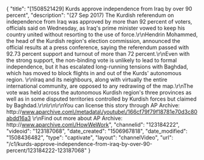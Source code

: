 {
    "title": "[1508521429] Kurds approve independence from Iraq by over 90 percent",
    "description": "(27 Sep 2017) The Kurdish referendum on independence from Iraq was approved by more than 92 percent of voters, officials said on Wednesday, as Iraq's prime minister vowed to keep his country united without resorting to the use of force.\r\nHendrin Mohammed, the head of the Kurdish region's election commission, announced the official results at a press conference, saying the referendum passed with 92.73 percent support and turnout of more than 72 percent.\r\nEven with the strong support, the non-binding vote is unlikely to lead to formal independence, but it has escalated long-running tensions with Baghdad, which has moved to block flights in and out of the Kurds' autonomous region. \r\nIraq and its neighbours, along with virtually the entire international community, are opposed to any redrawing of the map.\r\nThe vote was held across the autonomous Kurdish region's three provinces as well as in some disputed territories controlled by Kurdish forces but claimed by Baghdad.\r\n\r\n\r\nYou can license this story through AP Archive: http:\/\/www.aparchive.com\/metadata\/youtube\/166cf79f79f18781e70d3c80abdd16a3 \r\nFind out more about AP Archive: http:\/\/www.aparchive.com\/HowWeWork",
    "channelid": "123184222",
    "videoid": "123187068",
    "date_created": "1506967818",
    "date_modified": "1508436482",
    "type": "captivate",
    "layout": "channelVideo",
    "url": "\/c1\/kurds-approve-independence-from-iraq-by-over-90-percent\/123184222-123187068"
}